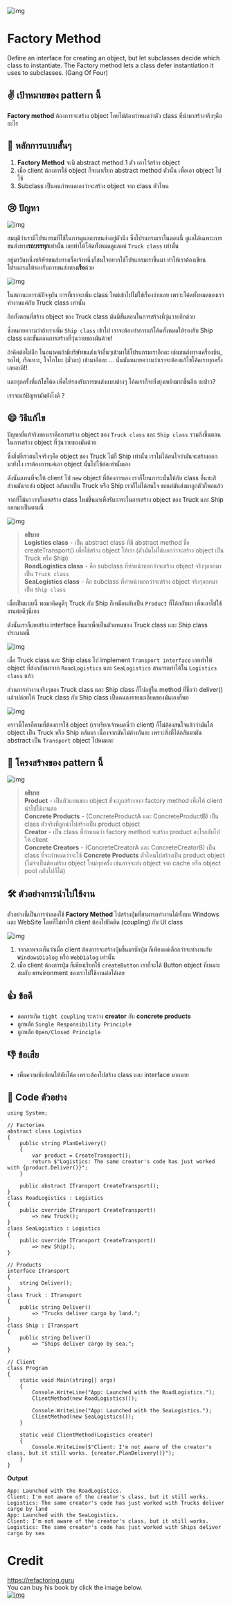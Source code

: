 ![img](assets/factorymethod/factory-method-mini.png)
# Factory Method

Define an interface for creating an object, but let subclasses decide which class to instantiate. The Factory method lets a class defer instantiation it uses to subclasses. (Gang Of Four)

## ✌ เป้าหมายของ pattern นี้
**Factory method** ต้องการจะสร้าง object โดยไม่ต้องกำหนดว่าตัว class ที่นำมาสร้างจริงๆคืออะไร

## 🎯 หลักการแบบสั้นๆ
1. **Factory Method** จะมี abstract method 1 ตัว เอาไว้สร้าง object
1. เมื่อ client ต้องการใช้ object ก็จะมาเรียก abstract method ตัวนั้น เพื่อเอา object ไปใช้
1. Subclass เป็นคนกำหนดเองว่าจะสร้าง object จาก class ตัวไหน

## 😢 ปัญหา
![img](assets/factorymethod/factory-method.png)

สมมุติว่าเรามีโปรแกรมที่ใช้ในการดูแลการขนส่งอยู่ตัวนึง ซึ่งโปรแกรมเราในตอนนี้ ดูแลได้เฉพาะการขนส่งทาง**รถบรรทุก**เท่านั้น เลยทำให้โค้ดทั้งหมดดูแลแค่ `Truck class` เท่านั้น

อยู่มาวันหนึ่งบริษัทขนส่งทางเรื่อเจ้าหนึ่งก็สนใจอยากใช้โปรแกรมเราขึ้นมา ทำให้เราต้องเขียนโปรแกรมให้รองรับการขนส่งทาง**เรือ**ด้วย

![img](assets/factorymethod/problem1.png)

ในสถานะการณ์ปัจจุบัน การที่เราจะเพิ่ม class ใหม่เข้าไปไม่ใช่เรื่องง่ายเลย เพราะโค้ดทั้งหมดของเราทำงานแค่กับ Truck class เท่านั้น

อีกทั้งตอนที่สร้าง object ของ Truck class มันมีขั้นตอนในการสร้างที่วุ่นวายอีกด้วย

ซึ่งหมายความว่าถ้าเราเพิ่ม `Ship class` เข้าไป เราจะต้องทำการแก้โค้ดทั้งหมดให้รองรับ Ship class และขั้นตอนการสร้างที่วุ่นวายของมันด้วย!

ถ้าคิดต่อไปอีก ในอนาคตถ้ามีบริษัทขนส่งเจ้าอื่นๆเข้ามาใช้โปรแกรมเราอีกละ เช่นขนส่งทางเครื่องบิน, รถไฟ, เรือเหาะ, โจโกโบะ (มั่วละ) เข้ามาอีกละ ... นั่นมันหมายความว่าเราจะต้องแก้ไขโค้ดเราทุกครั้งเลยอะดิ!!

และทุกครั้งที่แก้ไขโค้ด เพื่อให้รองรับการขนส่งแบบต่างๆ โค้ดเราก็จะยิ่งยุ่งเหยิงมากขึ้นอีก อะป่าว? 

เราจะแก้ปัญหามันยังไงดี ?

## 😄 วิธีแก้ไข
ปัญหาที่แท้จริงของเราคือการสร้าง object ของ `Truck class` และ `Ship class` รวมถึงขึ้นตอนในการสร้าง object ที่วุ่นวายของมันด้วย

ซึ่งสิ่งที่เราสนใจจริงๆคือ object ของ Truck ไม่ก็ Ship เท่านั้น เราไม่ได้สนใจว่ามันจะสร้างออกมายังไง เราต้องการแค่เอา object นั้นไปใช้ต่อเท่านั้นเอง

ดังนั้นแทนที่จะให้ client ไป `new` object ที่ต้องการเอง เราก็โยนภาระนั้นให้กับ class อื่นซะสิ  ส่วนมันจะส่ง object กลับมาเป็น Truck หรือ Ship เราก็ไม่ได้สนใจ ขอแค่มันส่งมาถูกตัวก็พอแล้ว

จากที่โม้มา เราก็เลยสร้าง class ใหม่ขึ้นมาเพื่อรับภาระในการสร้าง object ของ Truck และ Ship ออกมาเป็นตามนี้

![img](assets/factorymethod/solution1.png)

> **อธิบาย**  
**Logistics class** - เป็น abstract class ที่มี abstract method ชื่อ createTransport() เพื่อใช้สร้าง object ให้เรา (ตัวมันไม่ได้บอกว่าจะสร้าง object เป็น Truck หรือ Ship)  
**RoadLogistics class** - คือ subclass ที่ทำหน้าบอกว่าจะสร้าง object จริงๆออกมาเป็น `Truck class`  
**SeaLogistics class** -  คือ subclass ที่ทำหน้าบอกว่าจะสร้าง object จริงๆออกมาเป็น `Ship class`

เมื่อเป็นแบบนี้ พอมาคิดดูดีๆ Truck กับ Ship ก็เหมือนกับเป็น `Product` ที่ได้กลับมา เพื่อเอาไปใช้งานต่อดีๆนี่เอง

ดังนั้นเราก็เลยสร้าง interface ขึ้นมาเพื่อเป็นตัวแทนของ Truck class และ Ship class ประมาณนี้

![img](assets/factorymethod/solution2-en.png)

เมื่อ Truck class และ Ship class ไป implement `Transport interface` เลยทำให้ object ที่ส่งกลับมาจาก `RoadLogistics` และ `SeaLogistics` สามารถทำได้ใน `Logistics class` แล้ว

ส่วนการทำงานจริงๆของ Truck class และ Ship class ก็ไปอยู่ใน method ที่ชื่อว่า deliver()  แล้วปล่อยให้ Truck class กับ Ship class เป็นคนลงรายละเอียดของมันเองก็พอ

![img](assets/factorymethod/solution3.png)

คราวนี้ใครก็ตามที่ต้องการใช้ object (เราเรียกเจ้าหมอนี่ว่า client) ก็ไม่ต้องสนใจแล้วว่ามันได้ object เป็น Truck หรือ Ship กลับมา เนื่องจากมันไม่ต่างกันละ เพราะสิ่งที่ได้กลับมามัน abstract เป็น `Transport` object ไปหมดละ

## 📌 โครงสร้างของ pattern นี้

![img](assets/factorymethod/structure.png)

> **อธิบาย**  
**Product** - เป็นตัวแทนของ object ที่จะถูกสร้างจาก factory method เพื่อให้ client นำไปใช้งานต่อ  
**Concrete Products** - (ConcreteProductA และ ConcreteProductB) เป็น class ตัวจริงที่ถูกนำไปสร้างเป็น product object  
**Creator** - เป็น class ที่กำหนดว่า factory method จะสร้าง product อะไรกลับไปให้ client  
**Concrete Creators** - (ConcreteCreatorA และ ConcreteCreatorB) เป็น class ที่จะกำหนดว่าจะใช้ **Concrete Products** ตัวไหนไปสร้างเป็น product object (ไม่จำเป็นต้องสร้าง object ใหม่ทุกครั้ง เช่นอาจจะส่ง object จาก cache หรือ object pool กลับไปก็ได้)

## 🛠 ตัวอย่างการนำไปใช้งาน
ตัวอย่างนี้เป็นการจำลองใช้ **Factory Method** ไปสร้างปุ่มที่สามารถทำงานได้ทั้งบน Windows และ WebSite โดยที่ไม่ทำให้ client ต้องไปยึดติด (coupling) กับ UI class

![img](assets/factorymethod/example.png)

1. จากภาพจะเห็นว่าเมื่อ client ต้องการจะสร้างปุ่มขึ้นมาซักปุ่ม ก็เพียงแค่เลือกว่าจะทำงานกับ `WindowsDialog` หรือ `WebDialog` เท่านั้น
1. เมื่อ client ต้องการปุ่ม ก็เพียงเรียกใช้ `createButton` เราก็จะได้ Button object ที่เหมาะสมกับ environment ของเราไปใช้งานต่อได้เลย

## 👍 ข้อดี
* ลดการเกิด `tight coupling` ระหว่าง **creator** กับ **concrete products**
* ถูกหลัก `Single Responsibility Principle`
* ถูกหลัก `Open/Closed Principle`

## 👎 ข้อเสีย
* เพิ่มความซับซ้อนให้กับโค้ด เพราะต้องไปสร้าง class และ interface มากมาย

## ‍‍📝 Code ตัวอย่าง
```
using System;

// Factories
abstract class Logistics
{
    public string PlanDelivery()
    {
        var product = CreateTransport();
        return $"Logistics: The same creator's code has just worked with {product.Deliver()}";
    }
    
    public abstract ITransport CreateTransport();
}
class RoadLogistics : Logistics
{
    public override ITransport CreateTransport()
        => new Truck();
}
class SeaLogistics : Logistics
{
    public override ITransport CreateTransport()
        => new Ship();
}

// Products
interface ITransport
{
    string Deliver();
}
class Truck : ITransport
{
    public string Deliver() 
        => "Trucks deliver cargo by land.";
}
class Ship : ITransport
{
    public string Deliver()
        => "Ships deliver cargo by sea.";
}

// Client
class Program
{
    static void Main(string[] args)
    {
        Console.WriteLine("App: Launched with the RoadLogistics.");
        ClientMethod(new RoadLogistics());

        Console.WriteLine("App: Launched with the SeaLogistics.");
        ClientMethod(new SeaLogistics());
    }

    static void ClientMethod(Logistics creator)
    {
        Console.WriteLine($"Client: I'm not aware of the creator's class, but it still works. {creator.PlanDelivery()}");
    }
}
```

**Output**
```
App: Launched with the RoadLogistics.
Client: I'm not aware of the creator's class, but it still works. Logistics: The same creator's code has just worked with Trucks deliver cargo by land
App: Launched with the SeaLogistics.
Client: I'm not aware of the creator's class, but it still works. Logistics: The same creator's code has just worked with Ships deliver cargo by sea
```

# Credit
https://refactoring.guru  
You can buy his book by click the image below.  
[![img](https://refactoring.guru/images/patterns/book/web-cover-en.png)](https://refactoring.guru/design-patterns/book#buy-now)  